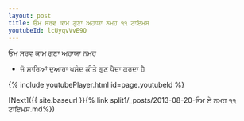 ```yaml
---
layout: post
title: ਓਮ ਸਰਵ ਕਾਮ ਗੁਣਾ ਅਹਾਯਾ ਨਮਹ ੧੧ ਟਾਇਮਸ
youtubeId: lcUyqvVvE9Q
---
```

 
 
 ਓਮ ਸਰਵ ਕਾਮ ਗੁਣਾ ਅਹਾਯਾ ਨਮਹ  
 
 -  ਜੋ ਸਾਰਿਆਂ ਦੁਆਰਾ ਪਸੰਦ ਕੀਤੇ ਗੁਣ ਪੈਦਾ ਕਰਦਾ ਹੈ 
 
  
 
  
 
 
 
 
 
 


{% include youtubePlayer.html id=page.youtubeId %}
 
[Next]({{ site.baseurl }}{% link  split1/_posts/2013-08-20-ਓਮ ਏ ਨਮਹ ੧੧ ਟਾਇਮਸ.md%})
 
